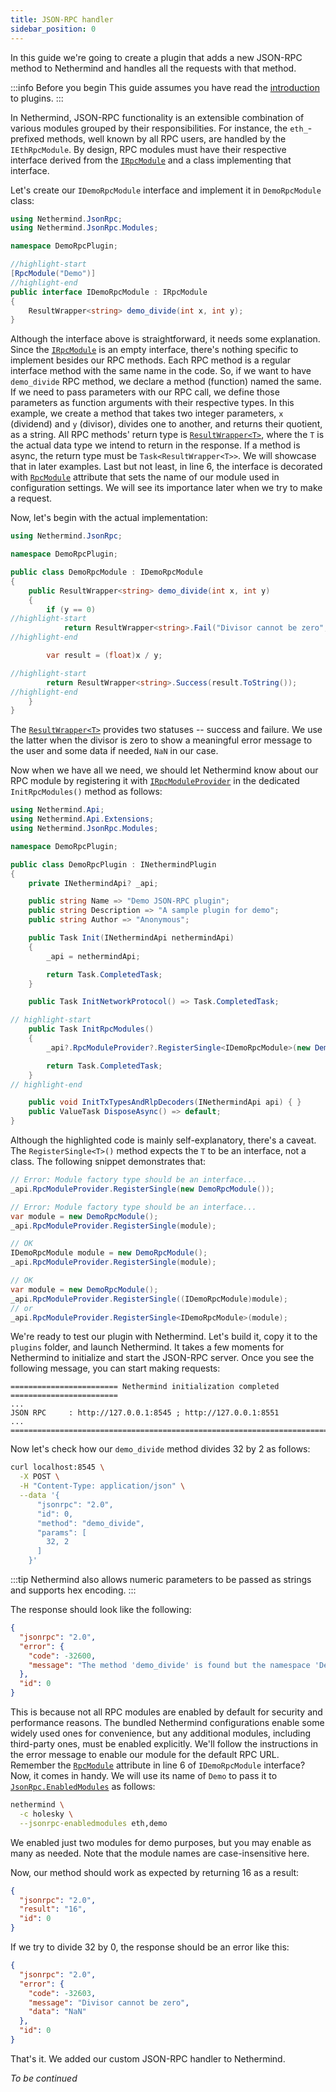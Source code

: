 ```yaml
---
title: JSON-RPC handler
sidebar_position: 0
---
```


In this guide we're going to create a plugin that adds a new JSON-RPC method to Nethermind and handles all the requests with that method.

:::info Before you begin
This guide assumes you have read the [introduction](../plugins.md) to plugins.
:::

In Nethermind, JSON-RPC functionality is an extensible combination of various modules grouped by their responsibilities. For instance, the `eth_`-prefixed methods, well known by all RPC users, are handled by the `IEthRpcModule`. By design, RPC modules must have their respective interface derived from the [`IRpcModule`][irpcmodule] and a class implementing that interface.

Let's create our `IDemoRpcModule` interface and implement it in `DemoRpcModule` class:

```csharp title="IDemoRpcModule.cs" showLineNumbers
using Nethermind.JsonRpc;
using Nethermind.JsonRpc.Modules;

namespace DemoRpcPlugin;

//highlight-start
[RpcModule("Demo")]
//highlight-end
public interface IDemoRpcModule : IRpcModule
{
    ResultWrapper<string> demo_divide(int x, int y);
}
```

Although the interface above is straightforward, it needs some explanation. Since the [`IRpcModule`][irpcmodule] is an empty interface, there's nothing specific to implement besides our RPC methods. Each RPC method is a regular interface method with the same name in the code. So, if we want to have `demo_divide` RPC method, we declare a method (function) named the same. If we need to pass parameters with our RPC call, we define those parameters as function arguments with their respective types. In this example, we create a method that takes two integer parameters, `x` (dividend) and `y` (divisor), divides one to another, and returns their quotient, as a string. All RPC methods' return type is [`ResultWrapper<T>`][resultwrapper], where the `T` is the actual data type we intend to return in the response. If a method is async, the return type must be `Task<ResultWrapper<T>>`. We will showcase that in later examples. Last but not least, in line 6, the interface is decorated with [`RpcModule`][rpcmoduleattr] attribute that sets the name of our module used in configuration settings. We will see its importance later when we try to make a request.

Now, let's begin with the actual implementation:

```csharp title="DemoRpcModule.cs" showLineNumbers
using Nethermind.JsonRpc;

namespace DemoRpcPlugin;

public class DemoRpcModule : IDemoRpcModule
{
    public ResultWrapper<string> demo_divide(int x, int y)
    {
        if (y == 0)
//highlight-start
            return ResultWrapper<string>.Fail("Divisor cannot be zero", float.NaN.ToString());
//highlight-end

        var result = (float)x / y;

//highlight-start
        return ResultWrapper<string>.Success(result.ToString());
//highlight-end
    }
}
```

The [`ResultWrapper<T>`][resultwrapper] provides two statuses -- success and failure. We use the latter when the divisor is zero to show a meaningful error message to the user and some data if needed, `NaN` in our case.

Now when we have all we need, we should let Nethermind know about our RPC module by registering it with [`IRpcModuleProvider`](https://github.com/NethermindEth/nethermind/blob/master/src/Nethermind/Nethermind.JsonRpc/Modules/IRpcModuleProvider.cs) in the dedicated `InitRpcModules()` method as follows:

```csharp title="DemoRpcPlugin.cs" showLineNumbers
using Nethermind.Api;
using Nethermind.Api.Extensions;
using Nethermind.JsonRpc.Modules;

namespace DemoRpcPlugin;

public class DemoRpcPlugin : INethermindPlugin
{
    private INethermindApi? _api;

    public string Name => "Demo JSON-RPC plugin";
    public string Description => "A sample plugin for demo";
    public string Author => "Anonymous";

    public Task Init(INethermindApi nethermindApi)
    {
        _api = nethermindApi;

        return Task.CompletedTask;
    }

    public Task InitNetworkProtocol() => Task.CompletedTask;

// highlight-start
    public Task InitRpcModules()
    {
        _api?.RpcModuleProvider?.RegisterSingle<IDemoRpcModule>(new DemoRpcModule());

        return Task.CompletedTask;
    }
// highlight-end

    public void InitTxTypesAndRlpDecoders(INethermindApi api) { }
    public ValueTask DisposeAsync() => default;
}
```

Although the highlighted code is mainly self-explanatory, there's a caveat. The `RegisterSingle<T>()` method expects the `T` to be an interface, not a class. The following snippet demonstrates that:

```csharp
// Error: Module factory type should be an interface...
_api.RpcModuleProvider.RegisterSingle(new DemoRpcModule());

// Error: Module factory type should be an interface...
var module = new DemoRpcModule();
_api.RpcModuleProvider.RegisterSingle(module);

// OK
IDemoRpcModule module = new DemoRpcModule();
_api.RpcModuleProvider.RegisterSingle(module);

// OK
var module = new DemoRpcModule();
_api.RpcModuleProvider.RegisterSingle((IDemoRpcModule)module);
// or
_api.RpcModuleProvider.RegisterSingle<IDemoRpcModule>(module);
```

We're ready to test our plugin with Nethermind. Let's build it, copy it to the `plugins` folder, and launch Nethermind. It takes a few moments for Nethermind to initialize and start the JSON-RPC server. Once you see the following message, you can start making requests:

```text
======================== Nethermind initialization completed ========================
...
JSON RPC     : http://127.0.0.1:8545 ; http://127.0.0.1:8551
...
=====================================================================================
```

Now let's check how our `demo_divide` method divides 32 by 2 as follows:

```bash
curl localhost:8545 \
  -X POST \
  -H "Content-Type: application/json" \
  --data '{
      "jsonrpc": "2.0",
      "id": 0,
      "method": "demo_divide",
      "params": [
        32, 2
      ]
    }'
```

:::tip
Nethermind also allows numeric parameters to be passed as strings and supports hex encoding.
:::

The response should look like the following:

```json
{
  "jsonrpc": "2.0",
  "error": {
    "code": -32600,
    "message": "The method 'demo_divide' is found but the namespace 'Demo' is disabled for http://127.0.0.1:8545. Consider adding the namespace 'Demo' to JsonRpc.AdditionalRpcUrls for an additional URL, or to JsonRpc.EnabledModules for the default URL."
  },
  "id": 0
}
```

This is because not all RPC modules are enabled by default for security and performance reasons. The bundled Nethermind configurations enable some widely used ones for convenience, but any additional modules, including third-party ones, must be enabled explicitly. We'll follow the instructions in the error message to enable our module for the default RPC URL. Remember the [`RpcModule`][rpcmoduleattr] attribute in line 6 of `IDemoRpcModule` interface? Now, it comes in handy. We will use its name of `Demo` to pass it to [`JsonRpc.EnabledModules`](../../../fundamentals/configuration.md#jsonrpc-enabledmodules) as follows:

```bash
nethermind \
  -c holesky \
  --jsonrpc-enabledmodules eth,demo
```

We enabled just two modules for demo purposes, but you may enable as many as needed. Note that the module names are case-insensitive here.

Now, our method should work as expected by returning 16 as a result:

```json
{
  "jsonrpc": "2.0",
  "result": "16",
  "id": 0
}
```

If we try to divide 32 by 0, the response should be an error like this:

```json
{
  "jsonrpc": "2.0",
  "error": {
    "code": -32603,
    "message": "Divisor cannot be zero",
    "data": "NaN"
  },
  "id": 0
}
```

That's it. We added our custom JSON-RPC handler to Nethermind.

_To be continued_

[irpcmodule]: https://github.com/NethermindEth/nethermind/blob/master/src/Nethermind/Nethermind.JsonRpc/Modules/IRpcModule.cs
[resultwrapper]: https://github.com/NethermindEth/nethermind/blob/master/src/Nethermind/Nethermind.JsonRpc/ResultWrapper.cs
[rpcmoduleattr]: https://github.com/NethermindEth/nethermind/blob/master/src/Nethermind/Nethermind.JsonRpc/Modules/RpcModuleAttribute.cs
